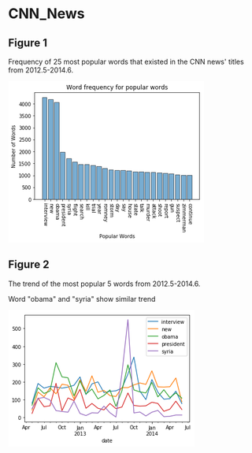 # CNN_News

## Figure 1
Frequency of 25 most popular words that existed in the CNN news' titles from 2012.5-2014.6.

![top25](top25.png)

## Figure 2
The trend of the most popular 5 words from 2012.5-2014.6.

Word "obama" and "syria" show similar trend

![trend](trend.png)
